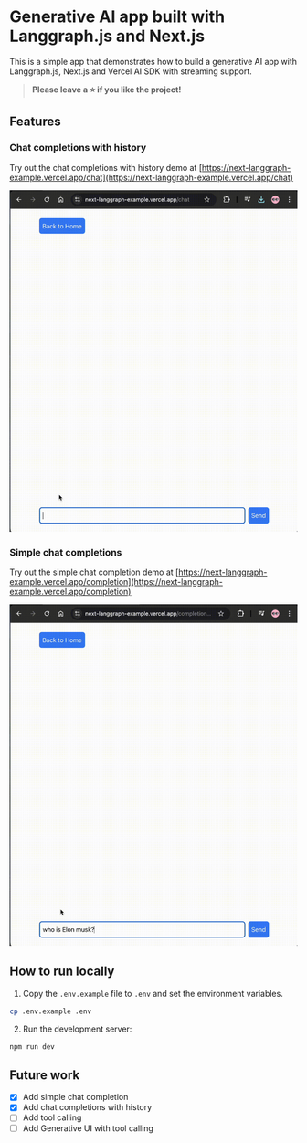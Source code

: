 # Generative AI app built with Langgraph.js and Next.js

This is a simple app that demonstrates how to build a generative AI app with Langgraph.js, Next.js and Vercel AI SDK with streaming support.

> **Please leave a ⭐️ if you like the project!**

## Features

### Chat completions with history

Try out the chat completions with history demo at [https://next-langgraph-example.vercel.app/chat](https://next-langgraph-example.vercel.app/chat)

![Chat completions with history](./static/chat.gif)

### Simple chat completions

Try out the simple chat completion demo at [https://next-langgraph-example.vercel.app/completion](https://next-langgraph-example.vercel.app/completion)

![Simple chat completions](./static/completion.gif)

## How to run locally

1. Copy the `.env.example` file to `.env` and set the environment variables.

```bash
cp .env.example .env
```

2. Run the development server:

```bash
npm run dev
```

## Future work

- [x] Add simple chat completion
- [x] Add chat completions with history
- [ ] Add tool calling
- [ ] Add Generative UI with tool calling
